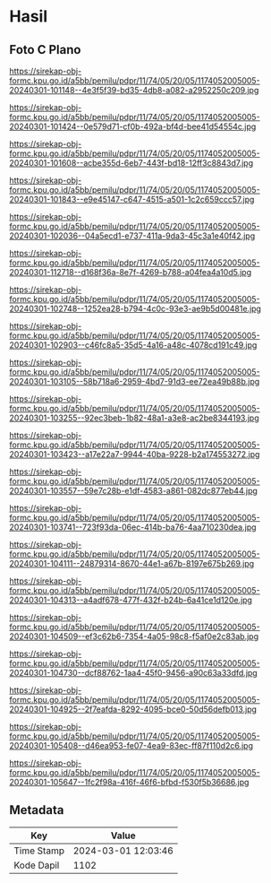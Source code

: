 # Hasil

## Foto C Plano

https://sirekap-obj-formc.kpu.go.id/a5bb/pemilu/pdpr/11/74/05/20/05/1174052005005-20240301-101148--4e3f5f39-bd35-4db8-a082-a2952250c209.jpg

https://sirekap-obj-formc.kpu.go.id/a5bb/pemilu/pdpr/11/74/05/20/05/1174052005005-20240301-101424--0e579d71-cf0b-492a-bf4d-bee41d54554c.jpg

https://sirekap-obj-formc.kpu.go.id/a5bb/pemilu/pdpr/11/74/05/20/05/1174052005005-20240301-101608--acbe355d-6eb7-443f-bd18-12ff3c8843d7.jpg

https://sirekap-obj-formc.kpu.go.id/a5bb/pemilu/pdpr/11/74/05/20/05/1174052005005-20240301-101843--e9e45147-c647-4515-a501-1c2c659ccc57.jpg

https://sirekap-obj-formc.kpu.go.id/a5bb/pemilu/pdpr/11/74/05/20/05/1174052005005-20240301-102036--04a5ecd1-e737-411a-9da3-45c3a1e40f42.jpg

https://sirekap-obj-formc.kpu.go.id/a5bb/pemilu/pdpr/11/74/05/20/05/1174052005005-20240301-112718--d168f36a-8e7f-4269-b788-a04fea4a10d5.jpg

https://sirekap-obj-formc.kpu.go.id/a5bb/pemilu/pdpr/11/74/05/20/05/1174052005005-20240301-102748--1252ea28-b794-4c0c-93e3-ae9b5d00481e.jpg

https://sirekap-obj-formc.kpu.go.id/a5bb/pemilu/pdpr/11/74/05/20/05/1174052005005-20240301-102903--c46fc8a5-35d5-4a16-a48c-4078cd191c49.jpg

https://sirekap-obj-formc.kpu.go.id/a5bb/pemilu/pdpr/11/74/05/20/05/1174052005005-20240301-103105--58b718a6-2959-4bd7-91d3-ee72ea49b88b.jpg

https://sirekap-obj-formc.kpu.go.id/a5bb/pemilu/pdpr/11/74/05/20/05/1174052005005-20240301-103255--92ec3beb-1b82-48a1-a3e8-ac2be8344193.jpg

https://sirekap-obj-formc.kpu.go.id/a5bb/pemilu/pdpr/11/74/05/20/05/1174052005005-20240301-103423--a17e22a7-9944-40ba-9228-b2a174553272.jpg

https://sirekap-obj-formc.kpu.go.id/a5bb/pemilu/pdpr/11/74/05/20/05/1174052005005-20240301-103557--59e7c28b-e1df-4583-a861-082dc877eb44.jpg

https://sirekap-obj-formc.kpu.go.id/a5bb/pemilu/pdpr/11/74/05/20/05/1174052005005-20240301-103741--723f93da-06ec-414b-ba76-4aa710230dea.jpg

https://sirekap-obj-formc.kpu.go.id/a5bb/pemilu/pdpr/11/74/05/20/05/1174052005005-20240301-104111--24879314-8670-44e1-a67b-8197e675b269.jpg

https://sirekap-obj-formc.kpu.go.id/a5bb/pemilu/pdpr/11/74/05/20/05/1174052005005-20240301-104313--a4adf678-477f-432f-b24b-6a41ce1d120e.jpg

https://sirekap-obj-formc.kpu.go.id/a5bb/pemilu/pdpr/11/74/05/20/05/1174052005005-20240301-104509--ef3c62b6-7354-4a05-98c8-f5af0e2c83ab.jpg

https://sirekap-obj-formc.kpu.go.id/a5bb/pemilu/pdpr/11/74/05/20/05/1174052005005-20240301-104730--dcf88762-1aa4-45f0-9456-a90c63a33dfd.jpg

https://sirekap-obj-formc.kpu.go.id/a5bb/pemilu/pdpr/11/74/05/20/05/1174052005005-20240301-104925--2f7eafda-8292-4095-bce0-50d56defb013.jpg

https://sirekap-obj-formc.kpu.go.id/a5bb/pemilu/pdpr/11/74/05/20/05/1174052005005-20240301-105408--d46ea953-fe07-4ea9-83ec-ff87f110d2c6.jpg

https://sirekap-obj-formc.kpu.go.id/a5bb/pemilu/pdpr/11/74/05/20/05/1174052005005-20240301-105647--1fc2f98a-416f-46f6-bfbd-f530f5b36686.jpg


## Metadata

| Key        | Value               |
| ---------- | ------------------- |
| Time Stamp | 2024-03-01 12:03:46 |
| Kode Dapil | 1102                |



